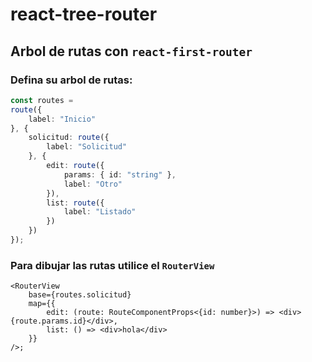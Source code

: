 # react-tree-router
## Arbol de rutas con `react-first-router`

### Defina su arbol de rutas:
```ts
const routes =
route({
    label: "Inicio"
}, {
    solicitud: route({
        label: "Solicitud"
    }, {
        edit: route({
            params: { id: "string" },
            label: "Otro"
        }),
        list: route({
            label: "Listado"
        })
    })
});
```

### Para dibujar las rutas utilice el `RouterView`
```tsx
<RouterView
    base={routes.solicitud}
    map={{
        edit: (route: RouteComponentProps<{id: number}>) => <div>{route.params.id}</div>,
        list: () => <div>hola</div>
    }}
/>;
```